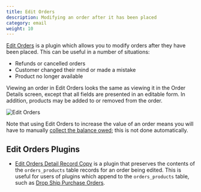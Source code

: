 ```yaml
---
title: Edit Orders
description: Modifying an order after it has been placed 
category: email
weight: 10
---
```


[Edit Orders](https://www.zen-cart.com/downloads.php?do=file&id=1513) is a plugin which allows you to modify orders after they have been placed. This can be useful in a number of situations: 

- Refunds or cancelled orders 
- Customer changed their mind or made a mistake 
- Product no longer available

Viewing an order in Edit Orders looks the same as viewing it in the Order Details screen, except that all fields are presented in an editable form.  In addition, products may be added to or removed from the order.

![Edit Orders](/images/edit_orders.jpg)

Note that using Edit Orders to increase the value of an order means you will have to manually [collect the balance owed](/user/payment/balance_owed/); this is not done automatically.

## Edit Orders Plugins 

- [Edit Orders Detail Record Copy](https://www.zen-cart.com/downloads.php?do=file&id=2292) is a plugin that preserves the contents of the `orders_products` table records for an order being edited.  This is useful for users of plugins which append to the `orders_products` table, such as [Drop Ship Purchase Orders](https://www.zen-cart.com/downloads.php?do=file&id=688).

